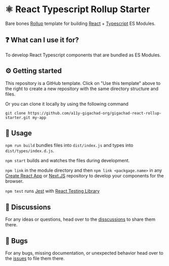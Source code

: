 # ⚛️ React Typescript Rollup Starter

Bare bones [Rollup](https://rollupjs.org/guide/en/) template for building [React](https://reactjs.org) + [Typescript](https://www.typescriptlang.org) ES Modules.

## ❓ What can I use it for?

To develop React Typescript components that are bundled as ES Modules.

## ⚙️ Getting started

This repository is a GitHub template. Click on "Use this template" above to the right to create a new repository with the same directory structure and files.

Or you can clone it locally by using the following command

```
git clone https://github.com/a11y-gigachad-org/gigachad-react-rollup-starter.git my-app
```

## 📖 Usage

`npm run build` bundles files into `dist/index.js` and types into `dist/types/index.d.js`.

`npm start` builds and watches the files during development.

`npm link` in the module directory and then `npm link <packgage.name>` in any [Create React App](https://create-react-app.dev) or [Next.JS](https://nextjs.org) repository to develop your components for the browser.

`npm test` runs [Jest](https://jestjs.io/) with [React Testing Library](https://testing-library.com/docs/react-testing-library/intro/)

## 💬 Discussions

For any ideas or questions, head over to the [disscussions](https://github.com/a11y-gigachad-org/gigachad-react-rollup-starter/discussions) to share them there.

## 🐛 Bugs

For any bugs, missing documentation, or unexpected behavior head over to the [issues](https://github.com/a11y-gigachad-org/gigachad-react-rollup-starter/issues) to file them there.
